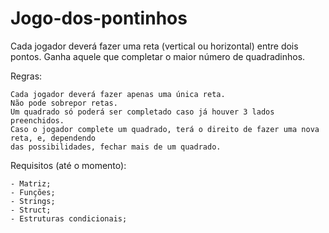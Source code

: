 # Jogo-dos-pontinhos

Cada jogador deverá fazer uma reta (vertical ou horizontal) entre dois pontos. 
Ganha aquele que completar o maior número de quadradinhos.

Regras:
	
	Cada jogador deverá fazer apenas uma única reta.
	Não pode sobrepor retas.
	Um quadrado só poderá ser completado caso já houver 3 lados preenchidos.
	Caso o jogador complete um quadrado, terá o direito de fazer uma nova reta, e, dependendo
	das possibilidades, fechar mais de um quadrado.

Requisitos (até o momento):

	- Matriz;
	- Funções;
	- Strings;
	- Struct;
	- Estruturas condicionais;
